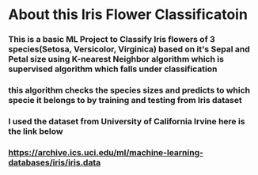 # About this Iris Flower Classificatoin 
### This is a basic ML Project to Classify Iris flowers of 3 species(Setosa, Versicolor, Virginica) based on it's Sepal and Petal size using K-nearest Neighbor algorithm which is supervised algorithm which falls under classification 
### this algorithm checks the species sizes and predicts to which specie it belongs to by training and testing from Iris dataset
### I used the dataset from University of California Irvine here is the link below 
### https://archive.ics.uci.edu/ml/machine-learning-databases/iris/iris.data

